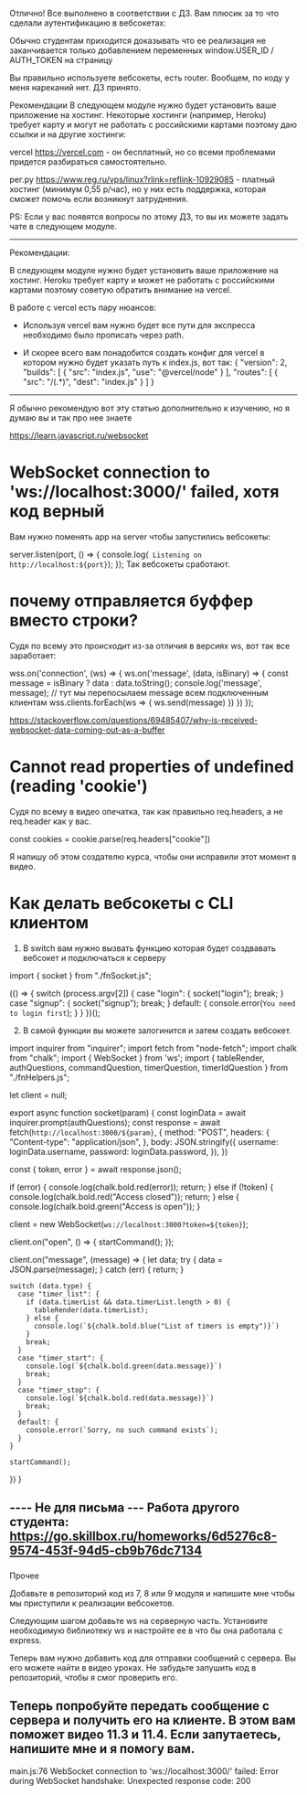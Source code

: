 Отлично! Все выполнено в соответствии с ДЗ. Вам плюсик за то что сделали аутентификацию в вебсокетах:

Обычно студентам приходится доказывать что ее реализация не заканчивается только добавлением переменных window.USER_ID / AUTH_TOKEN на страницу   

Вы правильно используете вебсокеты, есть router. Вообщем, по коду у меня нареканий нет. ДЗ принято.

Рекомендации
В следующем модуле нужно будет установить ваше приложение на хостинг. Некоторые хостинги (например, Heroku) требует карту и могут не работать с российскими картами поэтому даю ссылки и на другие хостинги:

vercel https://vercel.com - он бесплатный, но со всеми проблемами придется разбираться самостоятельно.

рег.ру https://www.reg.ru/vps/linux?rlink=reflink-10929085 - платный хостинг (минимум 0,55 р/час), но у них есть поддержка, которая сможет помочь если возникнут затруднения.

PS: Если у вас появятся вопросы по этому ДЗ, то вы их можете задать чате в следующем модуле.

---
Рекомендации:

В следующем модуле нужно будет установить ваше приложение на хостинг. Heroku требует карту и может не работать с российскими картами поэтому советую обратить внимание на vercel.

В работе с vercel есть пару нюансов:

- Используя vercel вам нужно будет все пути для экспресса необходимо было прописать через path.

- И скорее всего вам понадобится создать конфиг для vercel в котором нужно будет указать путь к index.js, вот так:
{
  "version": 2,
  "builds": [
    {
      "src": "index.js",
      "use": "@vercel/node"
    }
  ],
  "routes": [
    {
      "src": "/(.*)",
      "dest": "index.js"
    }
  ]
}

---
Я обычно рекомендую вот эту статью дополнительно к изучению, но я думаю вы и так про нее знаете   

https://learn.javascript.ru/websocket


# WebSocket connection to 'ws://localhost:3000/' failed, хотя код верный
Вам нужно поменять app на  server чтобы запустились вебсокеты:

server.listen(port, () => {
 console.log(` Listening on http://localhost:${port}`);
});
Так вебсокеты сработают.

# почему отправляется буффер вместо строки?
Судя по всему это происходит из-за отличия в версиях ws, вот так все заработает:

wss.on('connection', (ws) => {
    ws.on('message', (data, isBinary) => {
      const message = isBinary ? data : data.toString();
      console.log('message', message);
      // тут мы перепосылаем message всем подключенным клиентам
      wss.clients.forEach(ws => {
        ws.send(message)
      })
    })
});

https://stackoverflow.com/questions/69485407/why-is-received-websocket-data-coming-out-as-a-buffer

# Cannot read properties of undefined (reading 'cookie')
Судя по всему в видео опечатка, так как правильно req.headers, а не req.header как у вас.

const cookies = cookie.parse(req.headers["cookie"])

Я напишу об этом создателю курса, чтобы они исправили этот момент в видео.

# Как делать вебсокеты с CLI клиентом
1) В switch вам нужно вызвать функцию которая будет создвавать вебсокет и подключаться к серверу

import { socket } from "./fnSocket.js";

(() => {
  switch (process.argv[2]) {
    case "login": {
      socket("login");
      break;
    }
    case "signup": {
      socket("signup");
      break;
    }
    default: {
      console.error(`You need to login first`);
    }
  }
})();


2) В самой функции вы можете залогинится и затем создать вебсокет.

import inquirer from "inquirer";
import fetch from "node-fetch";
import chalk from "chalk";
import { WebSocket } from 'ws';
import { tableRender, authQuestions, commandQuestion, timerQuestion, timerIdQuestion } from "./fnHelpers.js";

let client = null;

export async function socket(param) {
  const loginData = await inquirer.prompt(authQuestions);
  const response = await fetch(`http://localhost:3000/${param}`, {
    method: "POST",
    headers: {
      "Content-type": "application/json",
    },
    body: JSON.stringify({
      username: loginData.username,
      password: loginData.password,
    }),
  })

  const { token, error } = await response.json();

  if (error) {
    console.log(chalk.bold.red(error));
    return;
  } else if (!token) {
    console.log(chalk.bold.red("Access closed"));
    return;
  } else {
    console.log(chalk.bold.green("Access is open"));
  }

  client = new WebSocket(`ws://localhost:3000?token=${token}`);

  client.on("open", () => {
    startCommand();
  });

  client.on("message", (message) => {
    let data;
    try {
      data = JSON.parse(message);
    } catch (err) {
      return;
    }

    switch (data.type) {
      case "timer_list": {
        if (data.timerList && data.timerList.length > 0) {
          tableRender(data.timerList);
        } else {
          console.log(`${chalk.bold.blue("List of timers is empty")}`)
        }
        break;
      }
      case "timer_start": {
        console.log(`${chalk.bold.green(data.message)}`)
        break;
      }
      case "timer_stop": {
        console.log(`${chalk.bold.red(data.message)}`)
        break;
      }
      default: {
        console.error(`Sorry, no such command exists`);
      }
    }

    startCommand();
  })
}


---- Не для письма ---
Работа другого студента:
https://go.skillbox.ru/homeworks/6d5276c8-9574-453f-94d5-cb9b76dc7134
----

###
Прочее

Добавьте в репозиторий код из 7, 8 или 9 модуля и напишите мне чтобы мы приступили к реализации вебсокетов.


Следующим шагом добавьте ws на серверную часть. Установите необходимую библиотеку ws и настройте ее в что бы она работала с express.


Теперь вам нужно добавить код для отправки сообщений с сервера. Вы его можете найти в видео уроках. Не забудьте запушить код в репозиторий, чтобы я смог проверить его.

Теперь попробуйте передать сообщение с сервера и получить его на клиенте. В этом вам поможет видео 11.3 и 11.4.  Если запутаетесь, напишите мне и я помогу вам.
---
main.js:76 WebSocket connection to 'ws://localhost:3000/' failed: Error during WebSocket handshake: Unexpected response code: 200
